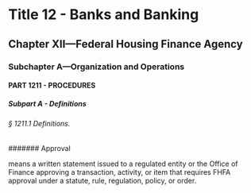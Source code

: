 
# Title 12 - Banks and Banking
## Chapter XII—Federal Housing Finance Agency
### Subchapter A—Organization and Operations
#### PART 1211 - PROCEDURES
##### Subpart A - Definitions
###### § 1211.1 Definitions.
####### Approval

means a written statement issued to a regulated entity or the Office of Finance approving a transaction, activity, or item that requires FHFA approval under a statute, rule, regulation, policy, or order.
